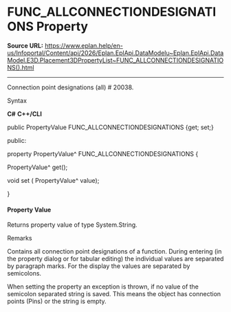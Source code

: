 # FUNC_ALLCONNECTIONDESIGNATIONS Property

**Source URL:** https://www.eplan.help/en-us/Infoportal/Content/api/2026/Eplan.EplApi.DataModelu~Eplan.EplApi.DataModel.E3D.Placement3DPropertyList~FUNC_ALLCONNECTIONDESIGNATIONS().html

---

Connection point designations (all) # 20038.

Syntax

**C#**
**C++/CLI**


public PropertyValue FUNC_ALLCONNECTIONDESIGNATIONS {get; set;}

public:

property PropertyValue^ FUNC_ALLCONNECTIONDESIGNATIONS {

   PropertyValue^ get();

   void set (    PropertyValue^ value);

}


#### Property Value

Returns property value of type System.String.

Remarks

Contains all connection point designations of a function. During entering (in the property dialog or for tabular editing) the individual values are separated by paragraph marks. For the display the values are separated by semicolons.

When setting the property an exception is thrown, if no value of the semicolon separated string is saved. This means the object has connection points (Pins) or the string is empty.
